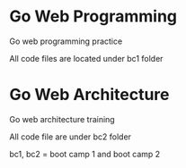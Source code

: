 # Go Web Programming
Go web programming practice

All code files are located under bc1 folder 

# Go Web Architecture 
Go web architecture training 

All code file are under bc2 folder

bc1, bc2 = boot camp 1 and boot camp 2


